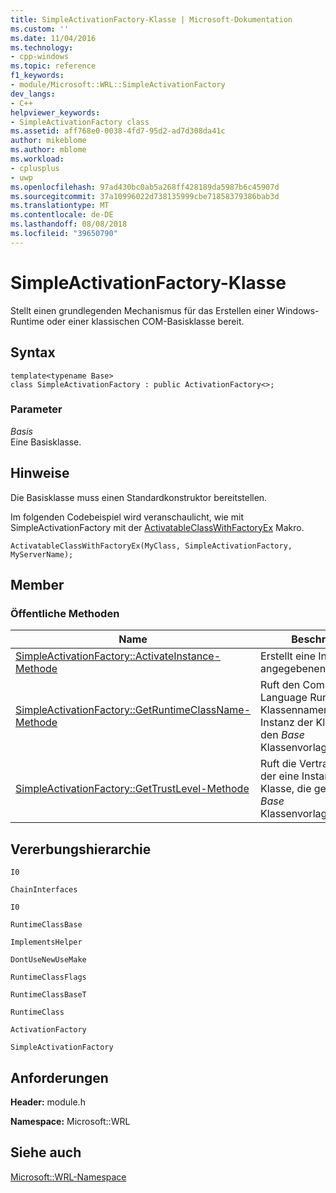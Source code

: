 ```yaml
---
title: SimpleActivationFactory-Klasse | Microsoft-Dokumentation
ms.custom: ''
ms.date: 11/04/2016
ms.technology:
- cpp-windows
ms.topic: reference
f1_keywords:
- module/Microsoft::WRL::SimpleActivationFactory
dev_langs:
- C++
helpviewer_keywords:
- SimpleActivationFactory class
ms.assetid: aff768e0-0038-4fd7-95d2-ad7d308da41c
author: mikeblome
ms.author: mblome
ms.workload:
- cplusplus
- uwp
ms.openlocfilehash: 97ad430bc0ab5a268ff428189da5987b6c45907d
ms.sourcegitcommit: 37a10996022d738135999cbe71858379386bab3d
ms.translationtype: MT
ms.contentlocale: de-DE
ms.lasthandoff: 08/08/2018
ms.locfileid: "39650790"
---
```

# <a name="simpleactivationfactory-class"></a>SimpleActivationFactory-Klasse
Stellt einen grundlegenden Mechanismus für das Erstellen einer Windows-Runtime oder einer klassischen COM-Basisklasse bereit.  
  
## <a name="syntax"></a>Syntax  
  
```  
template<typename Base>  
class SimpleActivationFactory : public ActivationFactory<>;  
```  
  
### <a name="parameters"></a>Parameter  
 *Basis*  
 Eine Basisklasse.  
  
## <a name="remarks"></a>Hinweise  
 Die Basisklasse muss einen Standardkonstruktor bereitstellen.  
  
 Im folgenden Codebeispiel wird veranschaulicht, wie mit SimpleActivationFactory mit der [ActivatableClassWithFactoryEx](../windows/activatableclass-macros.md) Makro.  
  
 `ActivatableClassWithFactoryEx(MyClass, SimpleActivationFactory, MyServerName);`  
  
## <a name="members"></a>Member  
  
### <a name="public-methods"></a>Öffentliche Methoden  
  
|Name|Beschreibung|  
|----------|-----------------|  
|[SimpleActivationFactory::ActivateInstance-Methode](../windows/simpleactivationfactory-activateinstance-method.md)|Erstellt eine Instanz der angegebenen Schnittstelle.|  
|[SimpleActivationFactory::GetRuntimeClassName-Methode](../windows/simpleactivationfactory-getruntimeclassname-method.md)|Ruft den Common Language Runtime-Klassennamen einer Instanz der Klasse gemäß den *Base* Klassenvorlagenparameter.|  
|[SimpleActivationFactory::GetTrustLevel-Methode](../windows/simpleactivationfactory-gettrustlevel-method.md)|Ruft die Vertrauensebene der eine Instanz der Klasse, die gemäß der *Base* Klassenvorlagenparameter.|  
  
## <a name="inheritance-hierarchy"></a>Vererbungshierarchie  
 `I0`  
  
 `ChainInterfaces`  
  
 `I0`  
  
 `RuntimeClassBase`  
  
 `ImplementsHelper`  
  
 `DontUseNewUseMake`  
  
 `RuntimeClassFlags`  
  
 `RuntimeClassBaseT`  
  
 `RuntimeClass`  
  
 `ActivationFactory`  
  
 `SimpleActivationFactory`  
  
## <a name="requirements"></a>Anforderungen  
 **Header:** module.h  
  
 **Namespace:** Microsoft::WRL  
  
## <a name="see-also"></a>Siehe auch  
 [Microsoft::WRL-Namespace](../windows/microsoft-wrl-namespace.md)